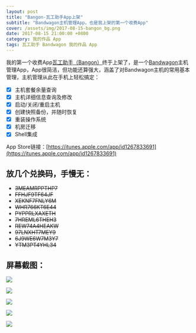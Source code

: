 ```yaml
---
layout: post
title: "Bangon-瓦工助手App上架"
subtitle: "Bandwagon主机管理App，也是我上架的第一个收费App"
cover: /assets/img/2017-08-15-bangon_bg.png
date: 2017-08-15 21:00:00 +0800
category: 我的作品 App
tags: 瓦工助手 Bandwagon 我的作品 App
---
```


我的第一个收费App[瓦工助手（Bangon）](https://itunes.apple.com/app/id1267833691)终于上架了，是一个[Bandwagon](https://bwh1.net/aff.php?aff=16921)主机管理App，App很简洁，但功能还算强大，涵盖了对Bandwagon主机的常用基本管理，主机管理从此在手机上轻松搞定：

* [x] 主机套餐余量查询
* [x] 主机详细信息查询及修改
* [x] 启动/关闭/重启主机
* [x] 创建快照备份，并随时恢复
* [x] 重装操作系统
* [x] 机房迁移
* [x] Shell集成

App Store链接：[https://itunes.apple.com/app/id1267833691](https://itunes.apple.com/app/id1267833691)

## 放几个兑换码，手慢无：

- ~~3MEAMRPPTHP7~~
- ~~FFHJF9TF64JF~~
- ~~XEKNF7FNLY6M~~
- ~~WHR766KT6E44~~
- ~~PYPPRLXAXETH~~
- ~~7HREML6THEH3~~
- ~~REW74A4HEAKW~~
- ~~97LNXHT7MEY9~~
- ~~6J9WE6W7M3Y7~~
- ~~YTM3PT4YHL34~~

## 屏幕截图：

![](/assets/img/bangon/IMG_0675.JPG)

![](/assets/img/bangon/IMG_0678.JPG)

![](/assets/img/bangon/IMG_0679.JPG)

![](/assets/img/bangon/IMG_0681.JPG)

![](/assets/img/bangon/IMG_0687.JPG)


